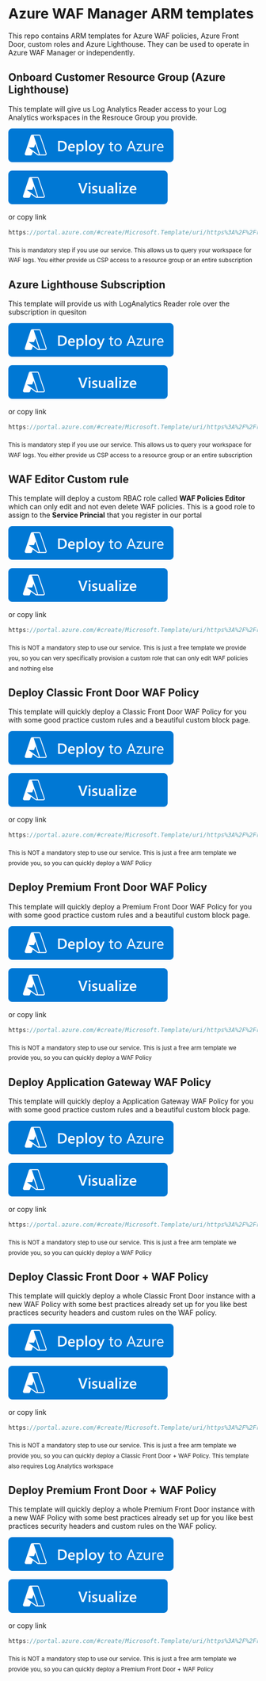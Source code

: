 # Azure WAF Manager ARM templates
This repo contains ARM templates for Azure WAF policies, Azure Front Door, custom roles and Azure Lighthouse. They can be used to operate in Azure WAF Manager or independently.

## Onboard Customer Resource Group (Azure Lighthouse)
This template will give us Log Analytics Reader access to your Log Analytics workspaces in the Resrouce Group you provide.

[![Azure Lighthouse Resource Group](https://raw.githubusercontent.com/Azure/azure-quickstart-templates/master/1-CONTRIBUTION-GUIDE/images/deploytoazure.svg?sanitize=true)](https://portal.azure.com/#create/Microsoft.Template/uri/https%3A%2F%2Fraw.githubusercontent.com%2FSunwell-Solutions-LTD%2Fazure-waf-manager-arm-templates%2Fmain%2Fawm-azure-lighthouse-resourcegroup.json)

[![Visualize](https://raw.githubusercontent.com/Azure/azure-quickstart-templates/master/1-CONTRIBUTION-GUIDE/images/visualizebutton.svg?sanitize=true)](http://armviz.io/#/?load=https%3A%2F%2Fraw.githubusercontent.com%2FSunwell-Solutions-LTD%2Fazure-waf-manager-arm-templates%2Fmain%2Fawm-azure-lighthouse-resourcegroup.json)

or copy link

```jsx
https://portal.azure.com/#create/Microsoft.Template/uri/https%3A%2F%2Fraw.githubusercontent.com%2FSunwell-Solutions-LTD%2Fazure-waf-manager-arm-templates%2Fmain%2Fawm-azure-lighthouse-resourcegroup.json
```
<sub>This is mandatory step if you use our service. This allows us to query your workspace for WAF logs. You either provide us CSP access to a resource group or an entire subscription</sub>

## Azure Lighthouse Subscription

This template will provide us with LogAnalytics Reader role over the subscription in quesiton

[![Azure Lighthouse Subscription](https://raw.githubusercontent.com/Azure/azure-quickstart-templates/master/1-CONTRIBUTION-GUIDE/images/deploytoazure.svg?sanitize=true)](https://portal.azure.com/#create/Microsoft.Template/uri/https%3A%2F%2Fraw.githubusercontent.com%2FSunwell-Solutions-LTD%2Fazure-waf-manager-arm-templates%2Fmain%2Fawm-azure-lighthouse-subscription.json)

[![Visualize](https://raw.githubusercontent.com/Azure/azure-quickstart-templates/master/1-CONTRIBUTION-GUIDE/images/visualizebutton.svg?sanitize=true)](http://armviz.io/#/?load=https%3A%2F%2Fraw.githubusercontent.com%2FSunwell-Solutions-LTD%2Fazure-waf-manager-arm-templates%2Fmain%2Fawm-azure-lighthouse-subscription.json)

or copy link

```jsx
https://portal.azure.com/#create/Microsoft.Template/uri/https%3A%2F%2Fraw.githubusercontent.com%2FSunwell-Solutions-LTD%2Fazure-waf-manager-arm-templates%2Fmain%2Fawm-azure-lighthouse-subscription.json
```
<sub>This is mandatory step if you use our service. This allows us to query your workspace for WAF logs. You either provide us CSP access to a resource group or an entire subscription</sub>

## WAF Editor Custom rule
This template will deploy a custom RBAC role called **WAF Policies Editor** which can only edit and not even delete WAF policies. This is a good role to assign to the **Service Princial** that you register in our portal

[![Azure Lighthouse Subscription](https://raw.githubusercontent.com/Azure/azure-quickstart-templates/master/1-CONTRIBUTION-GUIDE/images/deploytoazure.svg?sanitize=true)](https://portal.azure.com/#create/Microsoft.Template/uri/https%3A%2F%2Fraw.githubusercontent.com%2FSunwell-Solutions-LTD%2Fazure-waf-manager-arm-templates%2Fmain%2Fwaf-editor-custom-rbac-role.json)

[![Visualize](https://raw.githubusercontent.com/Azure/azure-quickstart-templates/master/1-CONTRIBUTION-GUIDE/images/visualizebutton.svg?sanitize=true)](http://armviz.io/#/?load=https%3A%2F%2Fraw.githubusercontent.com%2FSunwell-Solutions-LTD%2Fazure-waf-manager-arm-templates%2Fmain%2Fwaf-editor-custom-rbac-role.json)

or copy link

```jsx
https://portal.azure.com/#create/Microsoft.Template/uri/https%3A%2F%2Fraw.githubusercontent.com%2FSunwell-Solutions-LTD%2Fazure-waf-manager-arm-templates%2Fmain%2Fwaf-editor-custom-rbac-role.json
```
<sub>This is NOT a mandatory step to use our service. This is just a free template we provide you, so you can very specifically provision a custom role that can only edit WAF policies and nothing else</sub>

## Deploy Classic Front Door WAF Policy
This template will quickly deploy a Classic Front Door WAF Policy for you with some good practice custom rules and a beautiful custom block page.

[![Azure Lighthouse Subscription](https://raw.githubusercontent.com/Azure/azure-quickstart-templates/master/1-CONTRIBUTION-GUIDE/images/deploytoazure.svg?sanitize=true)](https://portal.azure.com/#create/Microsoft.Template/uri/https%3A%2F%2Fraw.githubusercontent.com%2FSunwell-Solutions-LTD%2Fazure-waf-manager-arm-templates%2Fmain%2Fclassic-front-door-wafpolicy.json)

[![Visualize](https://raw.githubusercontent.com/Azure/azure-quickstart-templates/master/1-CONTRIBUTION-GUIDE/images/visualizebutton.svg?sanitize=true)](http://armviz.io/#/?load=https%3A%2F%2Fraw.githubusercontent.com%2FSunwell-Solutions-LTD%2Fazure-waf-manager-arm-templates%2Fmain%2Fclassic-front-door-wafpolicy.json)

or copy link

```jsx
https://portal.azure.com/#create/Microsoft.Template/uri/https%3A%2F%2Fraw.githubusercontent.com%2FSunwell-Solutions-LTD%2Fazure-waf-manager-arm-templates%2Fmain%2Fclassic-front-door-wafpolicy.json
```
<sub>This is NOT a mandatory step to use our service. This is just a free arm template we provide you, so you can quickly deploy a WAF Policy</sub>

## Deploy Premium Front Door WAF Policy
This template will quickly deploy a Premium Front Door WAF Policy for you with some good practice custom rules and a beautiful custom block page.

[![Azure Lighthouse Subscription](https://raw.githubusercontent.com/Azure/azure-quickstart-templates/master/1-CONTRIBUTION-GUIDE/images/deploytoazure.svg?sanitize=true)](https://portal.azure.com/#create/Microsoft.Template/uri/https%3A%2F%2Fraw.githubusercontent.com%2FSunwell-Solutions-LTD%2Fazure-waf-manager-arm-templates%2Fmain%2Fpremium-front-door-wafpolicy.json)

[![Visualize](https://raw.githubusercontent.com/Azure/azure-quickstart-templates/master/1-CONTRIBUTION-GUIDE/images/visualizebutton.svg?sanitize=true)](http://armviz.io/#/?load=https%3A%2F%2Fraw.githubusercontent.com%2FSunwell-Solutions-LTD%2Fazure-waf-manager-arm-templates%2Fmain%2Fpremium-front-door-wafpolicy.json)

or copy link

```jsx
https://portal.azure.com/#create/Microsoft.Template/uri/https%3A%2F%2Fraw.githubusercontent.com%2FSunwell-Solutions-LTD%2Fazure-waf-manager-arm-templates%2Fmain%2Fpremium-front-door-wafpolicy.json
```
<sub>This is NOT a mandatory step to use our service. This is just a free arm template we provide you, so you can quickly deploy a WAF Policy</sub>

## Deploy Application Gateway WAF Policy
This template will quickly deploy a Application Gateway WAF Policy for you with some good practice custom rules and a beautiful custom block page.

[![Azure Lighthouse Subscription](https://raw.githubusercontent.com/Azure/azure-quickstart-templates/master/1-CONTRIBUTION-GUIDE/images/deploytoazure.svg?sanitize=true)](https://portal.azure.com/#create/Microsoft.Template/uri/https%3A%2F%2Fraw.githubusercontent.com%2FSunwell-Solutions-LTD%2Fazure-waf-manager-arm-templates%2Fmain%2Fapp-gateway-wafpolicy.json)

[![Visualize](https://raw.githubusercontent.com/Azure/azure-quickstart-templates/master/1-CONTRIBUTION-GUIDE/images/visualizebutton.svg?sanitize=true)](http://armviz.io/#/?load=https%3A%2F%2Fraw.githubusercontent.com%2FSunwell-Solutions-LTD%2Fazure-waf-manager-arm-templates%2Fmain%2Fapp-gateway-wafpolicy.json)

or copy link

```jsx
https://portal.azure.com/#create/Microsoft.Template/uri/https%3A%2F%2Fraw.githubusercontent.com%2FSunwell-Solutions-LTD%2Fazure-waf-manager-arm-templates%2Fmain%2Fapp-gateway-wafpolicy.json
```
<sub>This is NOT a mandatory step to use our service. This is just a free arm template we provide you, so you can quickly deploy a WAF Policy</sub>

## Deploy Classic Front Door + WAF Policy
This template will quickly deploy a whole Classic Front Door instance with a new WAF Policy with some best practices already set up for you like best practices security headers and custom rules on the WAF policy.

[![Azure Lighthouse Subscription](https://raw.githubusercontent.com/Azure/azure-quickstart-templates/master/1-CONTRIBUTION-GUIDE/images/deploytoazure.svg?sanitize=true)](https://portal.azure.com/#create/Microsoft.Template/uri/https%3A%2F%2Fraw.githubusercontent.com%2FSunwell-Solutions-LTD%2Fazure-waf-manager-arm-templates%2Fmain%2Ffront-door-and-classic-wafpolicy.json)

[![Visualize](https://raw.githubusercontent.com/Azure/azure-quickstart-templates/master/1-CONTRIBUTION-GUIDE/images/visualizebutton.svg?sanitize=true)](http://armviz.io/#/?load=https%3A%2F%2Fraw.githubusercontent.com%2FSunwell-Solutions-LTD%2Fazure-waf-manager-arm-templates%2Fmain%2Ffront-door-and-classic-wafpolicy.json)

or copy link

```jsx
https://portal.azure.com/#create/Microsoft.Template/uri/https%3A%2F%2Fraw.githubusercontent.com%2FSunwell-Solutions-LTD%2Fazure-waf-manager-arm-templates%2Fmain%2Ffront-door-and-classic-wafpolicy.json
```
<sub>This is NOT a mandatory step to use our service. This is just a free arm template we provide you, so you can quickly deploy a Classic Front Door + WAF Policy. This template also requires Log Analytics workspace</sub>

## Deploy Premium Front Door + WAF Policy
This template will quickly deploy a whole Premium Front Door instance with a new WAF Policy with some best practices already set up for you like best practices security headers and custom rules on the WAF policy.

[![Azure Lighthouse Subscription](https://raw.githubusercontent.com/Azure/azure-quickstart-templates/master/1-CONTRIBUTION-GUIDE/images/deploytoazure.svg?sanitize=true)](https://portal.azure.com/#create/Microsoft.Template/uri/https%3A%2F%2Fraw.githubusercontent.com%2FSunwell-Solutions-LTD%2Fazure-waf-manager-arm-templates%2Fmain%2Ffront-door-premium-and-premium-wafpolicy.json)

[![Visualize](https://raw.githubusercontent.com/Azure/azure-quickstart-templates/master/1-CONTRIBUTION-GUIDE/images/visualizebutton.svg?sanitize=true)](http://armviz.io/#/?load=https%3A%2F%2Fraw.githubusercontent.com%2FSunwell-Solutions-LTD%2Fazure-waf-manager-arm-templates%2Fmain%2Ffront-door-premium-and-premium-wafpolicy.json)

or copy link

```jsx
https://portal.azure.com/#create/Microsoft.Template/uri/https%3A%2F%2Fraw.githubusercontent.com%2FSunwell-Solutions-LTD%2Fazure-waf-manager-arm-templates%2Fmain%2Ffront-door-premium-and-premium-wafpolicy.json
```
<sub>This is NOT a mandatory step to use our service. This is just a free arm template we provide you, so you can quickly deploy a Premium Front Door + WAF Policy</sub>
